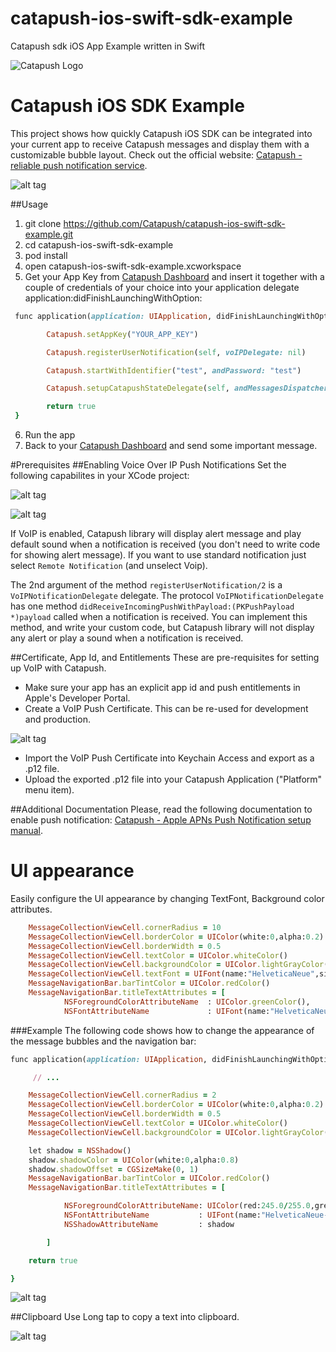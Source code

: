 # catapush-ios-swift-sdk-example
Catapush sdk iOS App Example written in Swift

![Catapush Logo](https://github.com/Catapush/catapush-ios-swift-sdk-example/blob/master/catapush_logo.png)

# Catapush iOS SDK Example

This project shows how quickly Catapush iOS SDK can be integrated into your current app to receive Catapush messages and display them with a customizable bubble layout. Check out the official website: [Catapush - reliable push notification service](http://www.catapush.com).

![alt tag](https://github.com/Catapush/catapush-ios-swift-sdk-example/blob/master/catapush_screen_shot.jpg)


##Usage


1. git clone https://github.com/Catapush/catapush-ios-swift-sdk-example.git
2. cd catapush-ios-swift-sdk-example
3. pod install
4. open catapush-ios-swift-sdk-example.xcworkspace
5. Get your App Key from [Catapush Dashboard](http://www.catapush.com) and insert it together with a couple of credentials of your choice into your application delegate application:didFinishLaunchingWithOption:
```ruby
 func application(application: UIApplication, didFinishLaunchingWithOptions launchOptions: [NSObject: AnyObject]?) -> Bool {

        Catapush.setAppKey("YOUR_APP_KEY")

        Catapush.registerUserNotification(self, voIPDelegate: nil)

        Catapush.startWithIdentifier("test", andPassword: "test")

        Catapush.setupCatapushStateDelegate(self, andMessagesDispatcherDelegate: self)

        return true
 }
```
6. Run the app
7. Back to your [Catapush Dashboard](http://www.catapush.com) and send some important message.


#Prerequisites
##Enabling Voice Over IP Push Notifications
Set the following capabilites in your XCode project:

![alt tag](https://github.com/Catapush/catapush-ios-sdk-pod/blob/master/capabilities_remote_xcode.png)

![alt tag](https://github.com/Catapush/catapush-ios-sdk-pod/blob/master/capabilities_xcode.png)

If VoIP is enabled, Catapush library will display alert message and play default sound when a notification is received
(you don't need to write code for showing alert message).
If you want to use standard notification just select ```Remote Notification``` (and unselect Voip).

The 2nd argument of the method ```registerUserNotification/2``` is a ```VoIPNotificationDelegate``` delegate.
The protocol ```VoIPNotificationDelegate``` has one method ```didReceiveIncomingPushWithPayload:(PKPushPayload *)payload``` called when a notification is received.  You can implement this method, and write your custom code, but  Catapush
library will not display any alert or play a sound when a notification is received.

##Certificate, App Id, and Entitlements
These are pre-requisites for setting up VoIP with Catapush.
* Make sure your app has an explicit app id and push entitlements in Apple's Developer Portal.
* Create a VoIP Push Certificate. This can be re-used for development and production.

![alt tag](https://github.com/Catapush/catapush-ios-sdk-pod/blob/master/voip_cert.png)

* Import the VoIP Push Certificate into Keychain Access and export as a .p12 file.
* Upload the exported .p12 file into your Catapush Application ("Platform" menu item).


##Additional Documentation
Please, read the following documentation to enable push notification: [Catapush - Apple APNs Push Notification setup manual](http://www.catapush.com/docs-ios?__hssc=240266844.6.1447949295248&__hstc=240266844.8906dd1311d28178e3c8bdbb3bf2886a.1447404199228.1447945741012.1447949295248.9&hsCtaTracking=315ccd2b-1bb0-4020-b9f9-8b8dec529f1f|efb89882-78ec-4125-9441-59cdfd6082b2).


# UI appearance
Easily configure the UI appearance by changing TextFont, Background color attributes.

```ruby
	MessageCollectionViewCell.cornerRadius = 10
  	MessageCollectionViewCell.borderColor = UIColor(white:0,alpha:0.2)
    MessageCollectionViewCell.borderWidth = 0.5
    MessageCollectionViewCell.textColor = UIColor.whiteColor()
    MessageCollectionViewCell.backgroundColor = UIColor.lightGrayColor()
    MessageCollectionViewCell.textFont = UIFont(name:"HelveticaNeue",size:18)!
    MessageNavigationBar.barTintColor = UIColor.redColor()
    MessageNavigationBar.titleTextAttributes = [
    		NSForegroundColorAttributeName	: UIColor.greenColor(),
            NSFontAttributeName				: UIFont(name:"HelveticaNeue-CondensedBlack", size:21.0)!];
```
###Example
The following code shows how to change the appearance of the message bubbles and the navigation bar:
```ruby
func application(application: UIApplication, didFinishLaunchingWithOptions launchOptions: [NSObject: AnyObject]?) -> Bool {

     // ...

    MessageCollectionViewCell.cornerRadius = 2
    MessageCollectionViewCell.borderColor = UIColor(white:0,alpha:0.2)
   	MessageCollectionViewCell.borderWidth = 0.5
   	MessageCollectionViewCell.textColor = UIColor.whiteColor()
    MessageCollectionViewCell.backgroundColor = UIColor.lightGrayColor()

    let shadow = NSShadow()
    shadow.shadowColor = UIColor(white:0,alpha:0.8)
    shadow.shadowOffset = CGSizeMake(0, 1)
    MessageNavigationBar.barTintColor = UIColor.redColor()
    MessageNavigationBar.titleTextAttributes = [

            NSForegroundColorAttributeName: UIColor(red:245.0/255.0,green:245.0/255.0,blue:255.0/255.0,alpha:1),
            NSFontAttributeName           : UIFont(name:"HelveticaNeue-CondensedBlack", size:21.0)!,
            NSShadowAttributeName         : shadow

        ]

  	return true

}
```
![alt tag](https://github.com/Catapush/catapush-ios-swift-sdk-example/blob/master/catapush_screen_shot_custom_red.jpg)


##Clipboard
Use Long tap to copy a text into clipboard.

![alt tag](https://github.com/Catapush/catapush-ios-swift-sdk-example/blob/master/catapush_screen_shot_clipboard.jpg)

